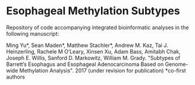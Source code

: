 # Esophageal Methylation Subtypes
Repository of code accompanying integrated bioinformatic analyses in the following manuscript:

Ming Yu*, Sean Maden*, Matthew Stachler*, Andrew M. Kaz, Tai J. Heinzerling, Rachele M O’Leary, Xinsen Xu, Adam Bass, Amitabh Chak, Joseph E. Willis, Sanford D. Markowitz, William M. Grady. "Subtypes of Barrett’s Esophagus and Esophageal Adenocarcinoma Based on Genome-wide Methylation Analysis". 2017 (under revision for publication) *co-first authors



